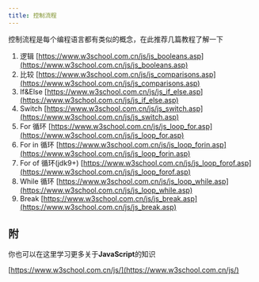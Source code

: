 ```yaml
---
title: 控制流程
---
```

控制流程是每个编程语言都有类似的概念，在此推荐几篇教程了解一下

1. 逻辑 [https://www.w3school.com.cn/js/js_booleans.asp](https://www.w3school.com.cn/js/js_booleans.asp)
2. 比较 [https://www.w3school.com.cn/js/js_comparisons.asp](https://www.w3school.com.cn/js/js_comparisons.asp)
3. If&Else [https://www.w3school.com.cn/js/js_if_else.asp](https://www.w3school.com.cn/js/js_if_else.asp)
4. Switch [https://www.w3school.com.cn/js/js_switch.asp](https://www.w3school.com.cn/js/js_switch.asp)
5. For 循环 [https://www.w3school.com.cn/js/js_loop_for.asp](https://www.w3school.com.cn/js/js_loop_for.asp)
6. For in 循环 [https://www.w3school.com.cn/js/js_loop_forin.asp](https://www.w3school.com.cn/js/js_loop_forin.asp)
7. For of 循环(jdk9+) [https://www.w3school.com.cn/js/js_loop_forof.asp](https://www.w3school.com.cn/js/js_loop_forof.asp)
8. While 循环 [https://www.w3school.com.cn/js/js_loop_while.asp](https://www.w3school.com.cn/js/js_loop_while.asp)
9. Break [https://www.w3school.com.cn/js/js_break.asp](https://www.w3school.com.cn/js/js_break.asp)

## 附

你也可以在这里学习更多关于**JavaScript**的知识

[https://www.w3school.com.cn/js/](https://www.w3school.com.cn/js/)
